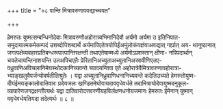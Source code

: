 +++
title = "०८ पान्ति मित्रावरुणाववद्याच्चयत"

+++

हेमरुतः युष्मत्सम्बन्धिनोदेवाः मित्रावरुणौअहोरात्र्यभिमानिदेवौ अर्यमो अर्यमा उ इतिनिपात- समुदायात्मकमेकम्पदं उशब्दोपिशब्दार्थे अर्यमापिएतेत्रयोपिईंअमुंलोकंयज्ञंवाअवद्यात् गर्ह्यात् अय- थानुष्ठानात् जगत्पक्षेव्यवहारप्रतिबन्धरूपात्पान्तिरक्षन्ती तथाएतेषाम्मध्ये अर्यमोऽप्रशस्तान् क्षीणा- नपिपदार्थान् चयतेचायन्तिनाशयन्ति उतअपिचएतैः प्रेरितानिअच्युताअच्युतानिअस्रावीणिएतए- वध्रुवाणिअविचलानिमेघस्थोदकानिच्यवन्ते च्यावयन्तिवा एते अहोरात्रेवैमित्रावरुणावहोरात्रा- भ्याङ्खलुवैपर्जन्योवर्षतीतिश्रुतेः । यद्वा अच्युतानिध्रुवाणिधनानिच्यवन्ते कदेतिउच्यते हेमरुतोयुष्म- दीयंईमयङ्कालोदातिवारः प्रदेयजलः खण्डितमेघोवायदाववृधेवर्धते तदामित्रायोदेवायुष्मदनुकूल- व्यापारेणजगद्रक्षन्तीत्यर्थः यद्वा दातिवारोदत्तवरणीयहविर्लक्षणधनोयजमानः हेमरुतः ईमेनान् युष्मान् ववृधेवर्धयतियदा तदेत्यर्थः ॥ ८ ॥